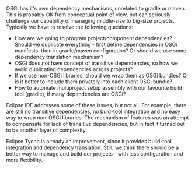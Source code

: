 OSGi has it's own dependency mechanisms, unrelated to gradle or maven. This is probably OK from conceptual point of view, but can seriously challenge our capability of managing middle-size to big-size projects. Typically we have to resolve the following questions:
- How are we going to program project/component dependencies? Should we duplicate everything - first define dependencies in OSGi manifests, then in gradle/maven configuration? Or should we use some dependency translation mechanism?
- OSGi does not have concept of transitive dependencies, so how we avoid duplicating dependencies across projects?
- If we use non-OSGi libraries, should we wrap them as OSGi bundles? Or is it better to include them privately into each client OSGi bundle?
- How to automate multiproject setup assembly with our favourite build tool (gradle), if many dependencies are OSGi?

Eclipse IDE addresses some of these issues, but not all. For example, there are still no transitive dependencies, no buld-tool integration and no easy way to wrap non-OSGi libraries. The mechanism of features was an attempt to compensate for lack of transitive dependencies, but in fact it turned out to be another layer of complexity. 

Eclipse Tycho is already an improvement, since it provides build-tool integration and dependency translation. Still, we think there should be a better way to manage and build our projects - with less configuration and more flexibility.

